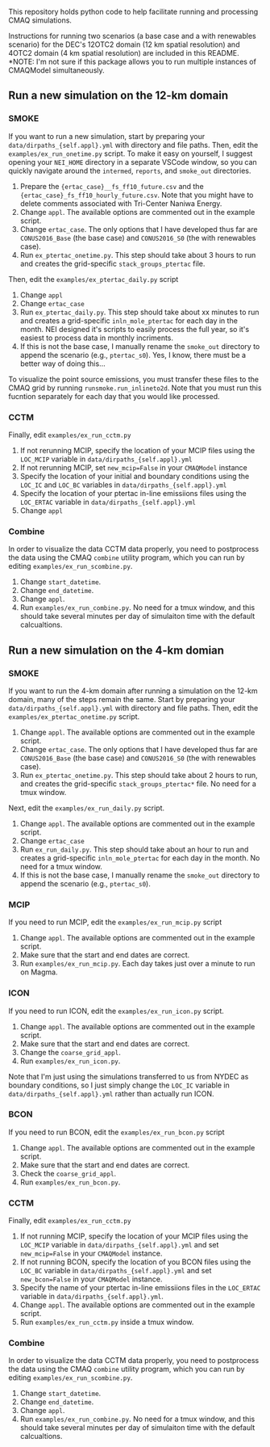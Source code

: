 This repository holds python code to help facilitate running and processing CMAQ simulations.

Instructions for running two scenarios (a base case and a with renewables scenario) for the DEC's 12OTC2 domain (12 km spatial resolution) and 4OTC2 domain (4 km spatial resolution) are included in this README.
*NOTE: I'm not sure if this package allows you to run multiple instances of CMAQModel simultaneously. 

## Run a new simulation on the 12-km domain
### SMOKE
If you want to run a new simulation, start by preparing your `data/dirpaths_{self.appl}.yml` with directory and file paths. Then, edit the `examples/ex_run_onetime.py` script. To make it easy on yourself, I suggest opening your `NEI_HOME` directory in a separate VSCode window, so you can quickly navigate around the `intermed`, `reports`, and `smoke_out` directories.  

1. Prepare the `{ertac_case}__fs_ff10_future.csv` and the `{ertac_case}_fs_ff10_hourly_future.csv`. Note that you might have to delete comments associated with Tri-Center Naniwa Energy.  
2. Change `appl`. The available options are commented out in the example script.    
3. Change `ertac_case`. The only options that I have developed thus far are `CONUS2016_Base` (the base case) and `CONUS2016_S0` (the with renewables case).    
4. Run `ex_ptertac_onetime.py`. This step should take about 3 hours to run and creates the grid-specific `stack_groups_ptertac` file.     

Then, edit the `examples/ex_ptertac_daily.py` script

1. Change `appl`  
2. Change `ertac_case`  
3. Run `ex_ptertac_daily.py`. This step should take about xx minutes to run and creates a grid-specific `inln_mole_ptertac` for each day in the month. NEI designed it's scripts to easily process the full year, so it's easiest to process data in monthly incriments. 
4. If this is not the base case, I manually rename the `smoke_out` directory to append the scenario (e.g., `ptertac_s0`). Yes, I know, there must be a better way of doing this...  

To visualize the point source emissions, you must transfer these files to the CMAQ grid by running `runsmoke.run_inlineto2d`. Note that you must run this fucntion separately for each day that you would like processed.

### CCTM
Finally, edit `examples/ex_run_cctm.py`

1. If not rerunning MCIP, specify the location of your MCIP files using the `LOC_MCIP` variable in `data/dirpaths_{self.appl}.yml`  
2. If not rerunning MCIP, set `new_mcip=False` in your `CMAQModel` instance  
3. Specify the location of your initial and boundary conditions using the `LOC_IC` and `LOC_BC` variables in `data/dirpaths_{self.appl}.yml`
4. Specify the location of your ptertac in-line emissiions files using the `LOC_ERTAC` variable in `data/dirpaths_{self.appl}.yml`   
5. Change `appl` 

### Combine
In order to visualize the data CCTM data properly, you need to postprocess the data using the CMAQ `combine` utility program, which you can run by editing `examples/ex_run_scombine.py`.  
1. Change `start_datetime`.   
2. Change `end_datetime`.   
3. Change `appl`.   
4. Run `examples/ex_run_combine.py`. No need for a tmux window, and this should take several minutes per day of simulaiton time with the default calcualtions. 

## Run a new simulation on the 4-km domian
### SMOKE
If you want to run the 4-km domain after running a simulation on the 12-km domain, many of the steps remain the same. Start by preparing your `data/dirpaths_{self.appl}.yml` with directory and file paths. Then, edit the `examples/ex_ptertac_onetime.py` script.  

1. Change `appl`. The available options are commented out in the example script.  
2. Change `ertac_case`. The only options that I have developed thus far are `CONUS2016_Base` (the base case) and `CONUS2016_S0` (the with renewables case).  
3. Run `ex_ptertac_onetime.py`. This step should take about 2 hours to run, and creates the grid-specific `stack_groups_ptertac*` file. No need for a tmux window.   

Next, edit the `examples/ex_run_daily.py` script.

1. Change `appl`. The available options are commented out in the example script.  
2. Change `ertac_case`  
3. Run `ex_run_daily.py`. This step should take about an hour to run and creates a grid-specific `inln_mole_ptertac` for each day in the month. No need for a tmux window. 
4. If this is not the base case, I manually rename the `smoke_out` directory to append the scenario (e.g., `ptertac_s0`).  

### MCIP
If you need to run MCIP, edit the `examples/ex_run_mcip.py` script  

1. Change `appl`. The available options are commented out in the example script.
2. Make sure that the start and end dates are correct.
3. Run `examples/ex_run_mcip.py`. Each day takes just over a minute to run on Magma.

### ICON
If you need to run ICON, edit the `examples/ex_run_icon.py` script. 

1. Change `appl`. The available options are commented out in the example script.
2. Make sure that the start and end dates are correct. 
3. Change the `coarse_grid_appl`.  
4. Run `examples/ex_run_icon.py`.    

Note that I'm just using the simulations transferred to us from NYDEC as boundary conditions, so I just simply change the `LOC_IC` variable in `data/dirpaths_{self.appl}.yml` rather than actually run ICON. 

### BCON
If you need to run BCON, edit the `examples/ex_run_bcon.py` script

1. Change `appl`. The available options are commented out in the example script.
2. Make sure that the start and end dates are correct. 
3. Check the `coarse_grid_appl`.  
4. Run `examples/ex_run_bcon.py`.    

### CCTM
Finally, edit `examples/ex_run_cctm.py`

1. If not running MCIP, specify the location of your MCIP files using the `LOC_MCIP` variable in `data/dirpaths_{self.appl}.yml` and set `new_mcip=False` in your `CMAQModel` instance.  
2. If not running BCON, specify the location of you BCON files using the `LOC_BC` variable in `data/dirpaths_{self.appl}.yml` and set `new_bcon=False` in your `CMAQModel` instance.
3. Specify the name of your ptertac in-line emissiions files in the `LOC_ERTAC` variable in `data/dirpaths_{self.appl}.yml`.   
4. Change `appl`. The available options are commented out in the example script.
5. Run `examples/ex_run_cctm.py` inside a tmux window.   

### Combine
In order to visualize the data CCTM data properly, you need to postprocess the data using the CMAQ `combine` utility program, which you can run by editing `examples/ex_run_scombine.py`.  
1. Change `start_datetime`.   
2. Change `end_datetime`.   
3. Change `appl`.   
4. Run `examples/ex_run_combine.py`. No need for a tmux window, and this should take several minutes per day of simulaiton time with the default calcualtions. 